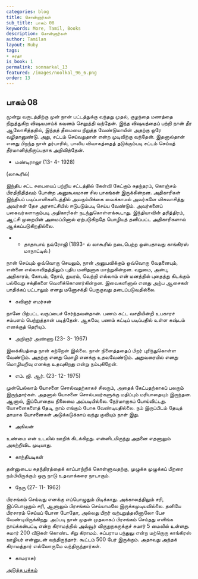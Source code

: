 ```yaml
---
categories: blog
title: சொன்னார்கள்
sub_title: பாகம் 08
keywords: More, Tamil, Books
description: சொன்னார்கள்
author: Tamilan
layout: Ruby
tags:
- சுரதா
is_book: 1
permalink: sonnarkal_13
featured: /images/noolkal_96_6.png
order: 13
---
```



## பாகம் 08

மூன்று வருடத்திற்கு முன் நான் பட்டத்துக்கு வந்தது முதல், குழந்தை மணத்தை நிறுத்துகிற விஷயமாய்க் கவனம் செலுத்தி வந்தேன். இந்த விஷயத்தைப் பற்றி நான் தீர ஆலோசித்ததில், இந்தத் தீமையை நிறுத்த வேண்டுமாயின் அதற்கு ஒரே வழிதானுண்டு. அது, சட்டம் செய்வதுதான் என்ற முடிவிற்கு வந்தேன். இதனால்தான் எனது பிறந்த நாள் தர்பாரில், பாலிய விவாகத்தைத் தடுக்கும்படி சட்டம் செய்யத் தீர்மானித்திருப்பதாக அறிவித்தேன்.

  * மண்டிராஜா (13- 4- 1928)

(லாகூரில்)

இந்திய சட்ட சபையைப் பற்றிய சட்டத்தில் கேள்வி கேட்கும் சுதந்தரம், கொஞ்சம் பிரதிநிதித்வம் போன்ற அனுகூலமான சில பாகங்கள் இருக்கின்றன. அதிகாரிகள் இந்தியப் படிப்பாளிகளிடத்தில் அவநம்பிக்கை வைக்காமல் அவர்களே விசுவாசித்து அவர்கள் தேச அரசாட்சியில் ஈடுபடும்படி செய்ய வேண்டும். அவர்களைப் பகைவர்களாகும்படி அதிகாரிகள் நடந்துகொள்ளக்கூடாது. இந்தியாவின் தரித்திரம், ஆட்சி முறையின் அமைப்பினால் ஏற்படுகிறதே யொழியத் தனிப்பட்ட அதிகாரிகளால் ஆக்கப்படுகிறதில்லை.

  *   * தாதாபாய் நவ்ரோஜி (1893- ல் லாகூரில் நடைபெற்ற ஒன்பதாவது காங்கிரஸ் மாநாட்டில்.)

நான் செய்யும் ஒவ்வொரு செயலும், நான் அனுபவிக்கும் ஒவ்வொரு வேதனையும், என்னை எல்லாவிதத்திலும் புதிய மனிதனாக மாற்றுகின்றன. வறுமை, அன்பு, அதிகாரம், கோபம், நோய், துயரம், வெற்றி எல்லாம் என் மனத்தில் புதைத்து கிடக்கும் பல்வேறு சக்திகளை வெளிக்கொணர்கின்றன. இவைகளினால் எனது அற்ப ஆசைகள் பாதிக்கப் பட்டாலும் எனது மனோசக்தி பெருகுவது தடைப்படுவதில்லை.

  * கவிஞர் எமர்சன் 

நானே பிற்பட்ட வகுப்பைச் சேர்ந்தவன்தான். பணம் கட்ட வசதியின்றி உபகாரச் சம்பளம் பெற்றுத்தான் படித்தேன். ஆகவே, பணம் கட்டிப் படிப்பதில் உள்ள கஷ்டம் எனக்குத் தெரியும்.

  * அறிஞர் அண்ணா (23- 3- 1967)

இலக்கியத்தை நான் கற்றேன் இல்லை. நான் நினைத்ததைப் பிறர் புரிந்துகொள்ள வேண்டும். அதற்கு எனது மொழி எனக்கு உதவவேண்டும். அதுவரையில் எனது மொழியறிவு எனக்கு உதவுகிறது என்று நம்புகிறேன்.

  * எம். ஜி. ஆர். (23- 12- 1975)

முன்பெல்லாம் யோசனை சொல்வதற்காகச் சிலரும், அதைக் கேட்பதற்காகப் பலரும் இருந்தார்கள். அதனால் யோசனை சொல்பவர்களுக்கு மதிப்பும் மரியாதையும் இருந்தன. ஆனால், இப்போதைய நிலைமை அப்படியில்லை. நேர்மாறாகப் போய்விட்டது. யோசனைகளைத் தேடி, நாம் எங்கும் போக வேண்டியதில்லை. நம் இருப்பிடம் தேடித் தாமாக யோசனைகள் அடுக்கடுக்காய் வந்து குவியும் நாள் இது.

  * அகிலன் 

உண்மை என் உடலில் ஊறிக் கிடக்கிறது. என்னிடமிருந்து அதனை எதனாலும் அகற்றிவிட முடியாது.

  * காந்தியடிகள் 

தன்னுடைய சுதந்திரத்தைக் காப்பாற்றிக் கொள்ளுவதற்கு, முழுக்க முழுக்கப் பிறரை நம்பியிருக்கும் ஒரு நாடு உதவாக்கரை நாடாகும்.

  * நேரு (27- 11- 1962)

பிரசங்கம் செய்வது எனக்கு எப்பொழுதும் பிடிக்காது. அக்காலத்திலும் சரி, இப்பொழுதும் சரி, ஆனாலும் பிரசங்கம் செய்யாமலே இருக்கமுடியவில்லை. தனியே பிரசாரம் செய்யப் போன போதோ, அல்லது பிறர் வற்புறுத்தலினாலோ பேச வேண்டியிருக்கிறது. அப்படி நான் முதன் முதலாகப் பிரசங்கம் செய்தது எளிங்க நாய்க்கன்பட்டி என்ற கிராமத்தில் அவ்வூர் விருதுநகருக்குச் சுமார் 5 மைலில் உள்ளது. சுமார் 200 வீடுகள் கொண்ட சிறு கிராமம். சுப்பராய பந்துலு என்ற மற்ருெரு காங்கிரஸ் ஊழியர் என்னுடன் வந்திருந்தார். கூட்டம் 500 பேர் இருக்கும். அதாவது அந்தக் கிராமத்தார் எல்லோருமே வந்திருந்தார்கள்.

  * காமராசர்

[அடுத்த பக்கம்](sonnarkal_14)